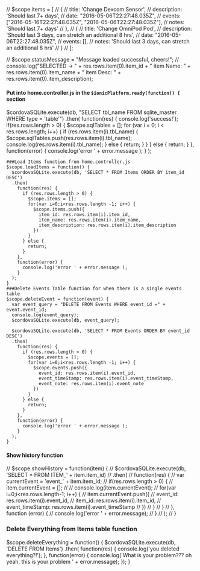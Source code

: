 
  // $scope.items = [
  //     {
  //       title: 'Change Dexcom Sensor',
  //       description: 'Should last 7+ days',
  //       date: "2016-05-06T22:27:48.035Z",
  //       events: ["2016-05-16T22:27:48.035Z", "2016-05-06T22:27:48.035Z"],
  //       notes: 'Should last 7+ days'
  //     },
  //     {
  //       title: 'Change OmniPod Pod',
  //       description: 'Should last 3 days, can stretch an additional 8 hrs',
  //       date: "2016-05-06T22:27:48.035Z",
  //       events: [],
  //       notes: 'Should last 3 days, can stretch an additional 8 hrs'
  //     }
  //   ];

  // $scope.statusMessage = "Message loaded successful, cheers!";
  // console.log("SELECTED -> " + res.rows.item(0).item_id + " item Name: " + res.rows.item(0).item_name + " item Desc: " + res.rows.item(0).item_description);

  #### Put into home.controller.js in the ```$ionicPlatform.ready(function() {``` section

  $cordovaSQLite.execute(db, "SELECT tbl_name FROM sqlite_master WHERE type = 'table'")
    .then(
      function(res) {
        console.log('success!');
        if(res.rows.length > 0) {
          $scope.sqlTables = [];
          for (var i = 0; i < res.rows.length; i++) {
            if (res.rows.item(i).tbl_name) {
              $scope.sqlTables.push(res.rows.item(i).tbl_name);
              console.log(res.rows.item(i).tbl_name);
            } else {
              return;
            }
          }
        } else {
          return;
        }
      },
      function(error) {
        console.log('error ' + error.message );
      }
    );

    ###Load Items function from home.controller.js
    $scope.loadItems = function() {
      $cordovaSQLite.execute(db, 'SELECT * FROM Items ORDER BY item_id DESC')
      .then(
        function(res) {
          if (res.rows.length > 0) {
            $scope.items = [];
            for(var i=0;i<res.rows.length -1; i++) {
              $scope.items.push({
                item_id: res.rows.item(i).item_id,
                item_name: res.rows.item(i).item_name,
                item_description: res.rows.item(i).item_description
              })
            }
          } else {
            return;
          }
        },
        function(error) {
          console.log('error ' + error.message );
        }
      );
    }
    ###Delete Events Table function for when there is a single events table
    $scope.deleteEvent = function(event) {
      var event_query = "DELETE FROM Events WHERE event_id =" + event.event_id;
      console.log(event_query);
      $cordovaSQLite.execute(db, event_query);

      $cordovaSQLite.execute(db, 'SELECT * FROM Events ORDER BY event_id DESC')
      .then(
        function(res) {
          if (res.rows.length > 0) {
            $scope.events = [];
            for(var i=0;i<res.rows.length -1; i++) {
              $scope.events.push({
                event_id: res.rows.item(i).event_id,
                event_timeStamp: res.rows.item(i).event_timeStamp,
                event_note: res.rows.item(i).event_note
              })
            }
          } else {
            return;
          }
        },
        function(error) {
          console.log('error ' + error.message );
        }
      );
    }


  #### Show history function
  // $scope.showHistory = function(item) {
  //   $cordovaSQLite.execute(db, 'SELECT * FROM ITEM_' + item.item_id)
  //     .then(
  //       function(res) {
  //         var currentEvent = 'event_' + item.item_id;
  //         if(res.rows.length > 0) {
  //           item.currentEvent = [];
  //           // console.log(item.currentEvent);
  //           for(var i=0;i<res.rows.length-1; i++) {
  //             item.currentEvent.push({
  //               event_id: res.rows.item(i).event_id,
  //               item_id: res.rows.item(i).item_id,
  //               event_timeStamp: res.rows.item(i).event_timeStamp
  //             })
  //           }
  //         }
  //       }, function (error) {
  //         console.log('error ' + error.message);
  //       }
  //     );
  // }

  ### Delete Everything from Items table function
  $scope.deleteEverything = function() {
    $cordovaSQLite.execute(db, 'DELETE FROM Items')
    .then(
      function(res) {
        console.log('you deleted everything?!');
      },
      function(error) {
        console.log('What is your problem??? oh yeah, this is your problem  ' + error.message);
      });
    }
